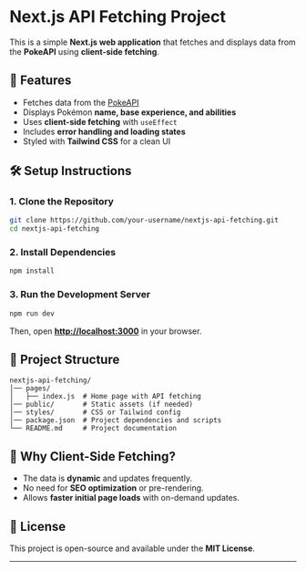 # **Next.js API Fetching Project**

This is a simple **Next.js web application** that fetches and displays data from the **PokeAPI** using **client-side fetching**.

## **🚀 Features**
- Fetches data from the [PokeAPI](https://pokeapi.co/)
- Displays Pokémon **name, base experience, and abilities**
- Uses **client-side fetching** with `useEffect`
- Includes **error handling and loading states**
- Styled with **Tailwind CSS** for a clean UI

## **🛠 Setup Instructions**
### **1. Clone the Repository**
```sh
git clone https://github.com/your-username/nextjs-api-fetching.git
cd nextjs-api-fetching
```

### **2. Install Dependencies**
```sh
npm install
```

### **3. Run the Development Server**
```sh
npm run dev
```
Then, open **[http://localhost:3000](http://localhost:3000)** in your browser.

## **📁 Project Structure**
```
nextjs-api-fetching/
│── pages/
│   ├── index.js  # Home page with API fetching
│── public/       # Static assets (if needed)
│── styles/       # CSS or Tailwind config
│── package.json  # Project dependencies and scripts
└── README.md     # Project documentation
```

## **📌 Why Client-Side Fetching?**
- The data is **dynamic** and updates frequently.
- No need for **SEO optimization** or pre-rendering.
- Allows **faster initial page loads** with on-demand updates.

## **📜 License**
This project is open-source and available under the **MIT License**.

---